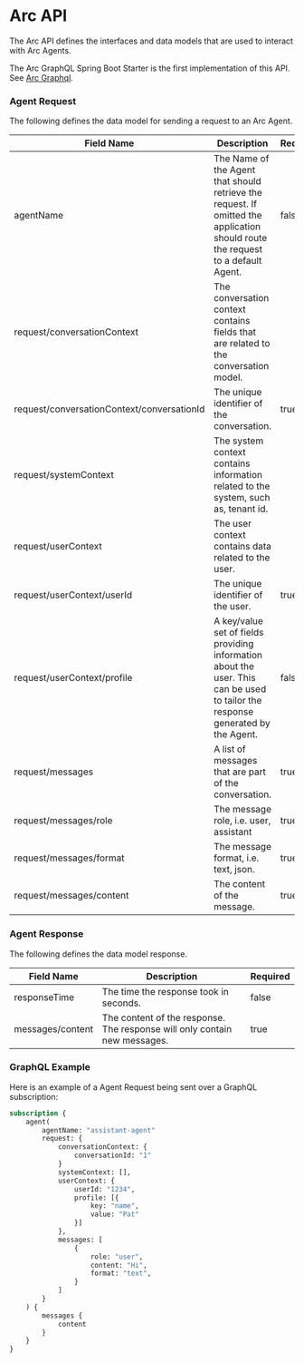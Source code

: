 

# Arc API

The Arc API defines the interfaces and data models that are used to interact with Arc Agents.

The Arc GraphQL Spring Boot Starter is the first implementation of this API. See [Arc Graphql](/docs/spring/graphql).


### Agent Request

The following defines the data model for sending a request to an Arc Agent.

| Field Name                                 | Description                                                                                                                     | Required | 
|--------------------------------------------|---------------------------------------------------------------------------------------------------------------------------------|----------|
| agentName                                  | The Name of the Agent that should retrieve the request. If omitted the application should route the request to a default Agent. | false    |   
| request/conversationContext                | The conversation context contains fields that are related to the conversation model.                                            |          |   
| request/conversationContext/conversationId | The unique identifier of the conversation.                                                                                      | true     |
| request/systemContext                      | The system context contains information related to the system, such as, tenant id.                                              |          |   
| request/userContext                        | The user context contains data related to the user.                                                                             |          |   
| request/userContext/userId                 | The unique identifier of the user.                                                                                              | true     |   
| request/userContext/profile                | A key/value set of fields providing information about the user. This can be used to tailor the response generated by the Agent. | false    |   
| request/messages                           | A list of messages that are part of the conversation.                                                                           | true     |
| request/messages/role                      | The message role, i.e. user, assistant                                                                                          | true     |
| request/messages/format                    | The message format, i.e. text, json.                                                                                            | true     |
| request/messages/content                   | The content of the message.                                                                                                     | true     |


### Agent Response

The following defines the data model response.

| Field Name               | Description                                                               | Required | 
|--------------------------|---------------------------------------------------------------------------|----------|
| responseTime | The time the response took in seconds.                                    | false    |
| messages/content | The content of the response. The response will only contain new messages. | true     |


### GraphQL Example

Here is an example of a Agent Request being sent over a GraphQL subscription:

```graphql
subscription {
    agent(
        agentName: "assistant-agent"
        request: {
            conversationContext: {
                conversationId: "1"
            }
            systemContext: [],
            userContext: {
                userId: "1234",
                profile: [{
                    key: "name",
                    value: "Pat"
                }]
            },
            messages: [
                {
                    role: "user",
                    content: "Hi",
                    format: "text",
                }
            ]
        }
    ) {
        messages {
            content
        }
    }
}
```